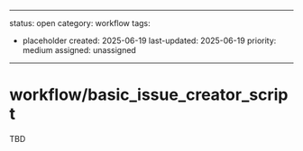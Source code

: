 ---
status: open
category: workflow
tags:
  - placeholder
created: 2025-06-19
last-updated: 2025-06-19
priority: medium
assigned: unassigned
------------------------

# workflow/basic_issue_creator_script

TBD
